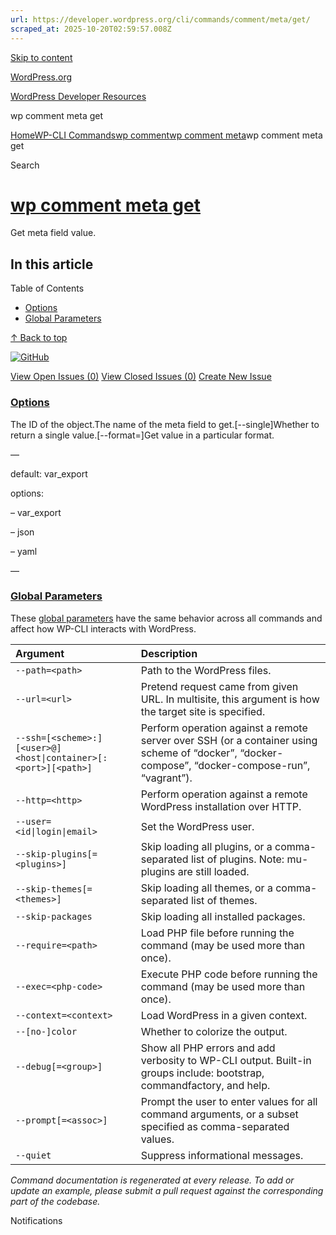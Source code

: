 ```yaml
---
url: https://developer.wordpress.org/cli/commands/comment/meta/get/
scraped_at: 2025-10-20T02:59:57.008Z
---
```


[Skip to content](https://developer.wordpress.org/cli/commands/comment/meta/get/#wp--skip-link--target)

[WordPress.org](https://wordpress.org/)

[WordPress Developer Resources](https://developer.wordpress.org/)

wp comment meta get


[Home](https://developer.wordpress.org/)[WP-CLI Commands](https://developer.wordpress.org/cli/commands/)[wp comment](https://developer.wordpress.org/cli/commands/comment/)[wp comment meta](https://developer.wordpress.org/cli/commands/comment/meta/)wp comment meta get

Search

# [wp comment meta get](https://developer.wordpress.org/cli/commands/comment/meta/get/)

Get meta field value.

## In this article

Table of Contents

- [Options](https://developer.wordpress.org/cli/commands/comment/meta/get/#options)
- [Global Parameters](https://developer.wordpress.org/cli/commands/comment/meta/get/#global-parameters)

[↑ Back to top](https://developer.wordpress.org/cli/commands/comment/meta/get/#wp--skip-link--target)

[![GitHub](https://make.wordpress.org/cli/wp-content/plugins/wporg-cli/assets/images/github-mark.svg)](https://github.com/wp-cli/entity-command)

[View Open Issues (0)](https://github.com/login?return_to=%2Fissues%3Fq%3Dlabel%3Acommand%3Acomment-meta-get+sort%3Aupdated-desc+org%3Awp-cli+is%3Aopen) [View Closed Issues (0)](https://github.com/login?return_to=%2Fissues%3Fq%3Dlabel%3Acommand%3Acomment-meta-get+sort%3Aupdated-desc+org%3Awp-cli+is%3Aclosed) [Create New Issue](https://github.com/wp-cli/entity-command/issues/new)

### [Options](https://developer.wordpress.org/cli/commands/comment/meta/get/\#options)

<id>The ID of the object.<key>The name of the meta field to get.\[--single\]Whether to return a single value.\[--format=<format>\]Get value in a particular format.

—

default: var\_export

options:

– var\_export

– json

– yaml

—

### [Global Parameters](https://developer.wordpress.org/cli/commands/comment/meta/get/\#global-parameters)

These [global parameters](https://make.wordpress.org/cli/handbook/config/) have the same behavior across all commands and affect how WP-CLI interacts with WordPress.

| **Argument** | **Description** |
| :-- | :-- |
| `--path=<path>` | Path to the WordPress files. |
| `--url=<url>` | Pretend request came from given URL. In multisite, this argument is how the target site is specified. |
| `--ssh=[<scheme>:][<user>@]<host\|container>[:<port>][<path>]` | Perform operation against a remote server over SSH (or a container using scheme of “docker”, “docker-compose”, “docker-compose-run”, “vagrant”). |
| `--http=<http>` | Perform operation against a remote WordPress installation over HTTP. |
| `--user=<id\|login\|email>` | Set the WordPress user. |
| `--skip-plugins[=<plugins>]` | Skip loading all plugins, or a comma-separated list of plugins. Note: mu-plugins are still loaded. |
| `--skip-themes[=<themes>]` | Skip loading all themes, or a comma-separated list of themes. |
| `--skip-packages` | Skip loading all installed packages. |
| `--require=<path>` | Load PHP file before running the command (may be used more than once). |
| `--exec=<php-code>` | Execute PHP code before running the command (may be used more than once). |
| `--context=<context>` | Load WordPress in a given context. |
| `--[no-]color` | Whether to colorize the output. |
| `--debug[=<group>]` | Show all PHP errors and add verbosity to WP-CLI output. Built-in groups include: bootstrap, commandfactory, and help. |
| `--prompt[=<assoc>]` | Prompt the user to enter values for all command arguments, or a subset specified as comma-separated values. |
| `--quiet` | Suppress informational messages. |

_Command documentation is regenerated at every release. To add or update an example, please submit a pull request against the corresponding part of the codebase._

Notifications